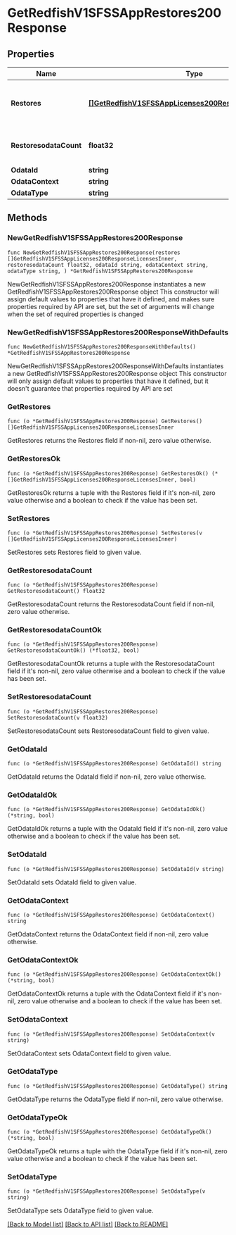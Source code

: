 # GetRedfishV1SFSSAppRestores200Response

## Properties

Name | Type | Description | Notes
------------ | ------------- | ------------- | -------------
**Restores** | [**[]GetRedfishV1SFSSAppLicenses200ResponseLicensesInner**](GetRedfishV1SFSSAppLicenses200ResponseLicensesInner.md) | A set of restore operations performed on SFSS | 
**RestoresodataCount** | **float32** | Number of restore operations performed | 
**OdataId** | **string** |  | 
**OdataContext** | **string** |  | 
**OdataType** | **string** |  | 

## Methods

### NewGetRedfishV1SFSSAppRestores200Response

`func NewGetRedfishV1SFSSAppRestores200Response(restores []GetRedfishV1SFSSAppLicenses200ResponseLicensesInner, restoresodataCount float32, odataId string, odataContext string, odataType string, ) *GetRedfishV1SFSSAppRestores200Response`

NewGetRedfishV1SFSSAppRestores200Response instantiates a new GetRedfishV1SFSSAppRestores200Response object
This constructor will assign default values to properties that have it defined,
and makes sure properties required by API are set, but the set of arguments
will change when the set of required properties is changed

### NewGetRedfishV1SFSSAppRestores200ResponseWithDefaults

`func NewGetRedfishV1SFSSAppRestores200ResponseWithDefaults() *GetRedfishV1SFSSAppRestores200Response`

NewGetRedfishV1SFSSAppRestores200ResponseWithDefaults instantiates a new GetRedfishV1SFSSAppRestores200Response object
This constructor will only assign default values to properties that have it defined,
but it doesn't guarantee that properties required by API are set

### GetRestores

`func (o *GetRedfishV1SFSSAppRestores200Response) GetRestores() []GetRedfishV1SFSSAppLicenses200ResponseLicensesInner`

GetRestores returns the Restores field if non-nil, zero value otherwise.

### GetRestoresOk

`func (o *GetRedfishV1SFSSAppRestores200Response) GetRestoresOk() (*[]GetRedfishV1SFSSAppLicenses200ResponseLicensesInner, bool)`

GetRestoresOk returns a tuple with the Restores field if it's non-nil, zero value otherwise
and a boolean to check if the value has been set.

### SetRestores

`func (o *GetRedfishV1SFSSAppRestores200Response) SetRestores(v []GetRedfishV1SFSSAppLicenses200ResponseLicensesInner)`

SetRestores sets Restores field to given value.


### GetRestoresodataCount

`func (o *GetRedfishV1SFSSAppRestores200Response) GetRestoresodataCount() float32`

GetRestoresodataCount returns the RestoresodataCount field if non-nil, zero value otherwise.

### GetRestoresodataCountOk

`func (o *GetRedfishV1SFSSAppRestores200Response) GetRestoresodataCountOk() (*float32, bool)`

GetRestoresodataCountOk returns a tuple with the RestoresodataCount field if it's non-nil, zero value otherwise
and a boolean to check if the value has been set.

### SetRestoresodataCount

`func (o *GetRedfishV1SFSSAppRestores200Response) SetRestoresodataCount(v float32)`

SetRestoresodataCount sets RestoresodataCount field to given value.


### GetOdataId

`func (o *GetRedfishV1SFSSAppRestores200Response) GetOdataId() string`

GetOdataId returns the OdataId field if non-nil, zero value otherwise.

### GetOdataIdOk

`func (o *GetRedfishV1SFSSAppRestores200Response) GetOdataIdOk() (*string, bool)`

GetOdataIdOk returns a tuple with the OdataId field if it's non-nil, zero value otherwise
and a boolean to check if the value has been set.

### SetOdataId

`func (o *GetRedfishV1SFSSAppRestores200Response) SetOdataId(v string)`

SetOdataId sets OdataId field to given value.


### GetOdataContext

`func (o *GetRedfishV1SFSSAppRestores200Response) GetOdataContext() string`

GetOdataContext returns the OdataContext field if non-nil, zero value otherwise.

### GetOdataContextOk

`func (o *GetRedfishV1SFSSAppRestores200Response) GetOdataContextOk() (*string, bool)`

GetOdataContextOk returns a tuple with the OdataContext field if it's non-nil, zero value otherwise
and a boolean to check if the value has been set.

### SetOdataContext

`func (o *GetRedfishV1SFSSAppRestores200Response) SetOdataContext(v string)`

SetOdataContext sets OdataContext field to given value.


### GetOdataType

`func (o *GetRedfishV1SFSSAppRestores200Response) GetOdataType() string`

GetOdataType returns the OdataType field if non-nil, zero value otherwise.

### GetOdataTypeOk

`func (o *GetRedfishV1SFSSAppRestores200Response) GetOdataTypeOk() (*string, bool)`

GetOdataTypeOk returns a tuple with the OdataType field if it's non-nil, zero value otherwise
and a boolean to check if the value has been set.

### SetOdataType

`func (o *GetRedfishV1SFSSAppRestores200Response) SetOdataType(v string)`

SetOdataType sets OdataType field to given value.



[[Back to Model list]](../README.md#documentation-for-models) [[Back to API list]](../README.md#documentation-for-api-endpoints) [[Back to README]](../README.md)


